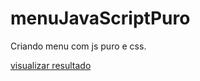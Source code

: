 # menuJavaScriptPuro
Criando menu com js puro e css.

<a href="https://macielsevilha.github.io/menuJavaScriptPuro/">visualizar resultado</a>
